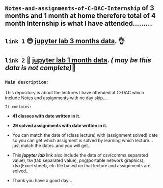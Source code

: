 ## `Notes-and-assignments-of-C-DAC-Internship` of 3 months and 1 month at home therefore total of 4 month Internship is what I have attended.........
## `link 1` :sunglasses:	[jupyter lab 3 months data](http://localhost:8888/lab/tree/Abhish_AI_with_python). :ok_hand:	
## `link 2` :call_me_hand: [jupyter lab 1 month data](http://localhost:8888/lab/tree/Abhish_AI_with_python_online). _( may be this data is not complete)_:pinching_hand:	
### `Main description`:
This repository is about the lectures I have attended at C-DAC which include Notes and assignments with no day skip....

`It contains:`

* **41 classes with date written in it.**

* **29 solved assignments with date written in it.**

* You can match the date of (class lecture) with (assignment solved) date so you can get which assigment is solved by learning which lecture... just match the dates..and you will get..

* This ***jupyter lab*** link also include the data of csv(comma separated value), tsv(tab separated value), png(portable network graphics), xlsx(Excel sheet), etc file based on that lecture and assignments are solved..

* Thank you have a good day...
